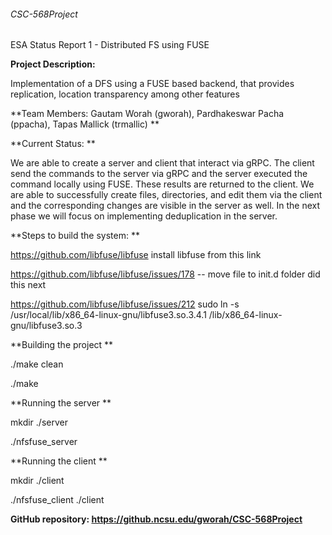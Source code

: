 ###### CSC-568Project

ESA Status Report 1 - Distributed FS using FUSE

**Project Description:**

Implementation of a DFS using a FUSE based backend, that provides replication, location transparency among other features

**Team Members: Gautam Worah (gworah), Pardhakeswar Pacha (ppacha), Tapas Mallick (trmallic) **

**Current Status: **

We are able to create a server and client that interact via gRPC. The client send the commands to the server via gRPC and the server executed the command locally using FUSE. These results are returned to the client. We are able to successfully create files, directories, and edit them via the client and the corresponding changes are visible in the server as well. In the next phase we will focus on implementing deduplication in the server. 

**Steps to build the system: **

https://github.com/libfuse/libfuse install libfuse from this link

https://github.com/libfuse/libfuse/issues/178 -- move file to init.d folder did this next

https://github.com/libfuse/libfuse/issues/212 sudo ln -s /usr/local/lib/x86_64-linux-gnu/libfuse3.so.3.4.1 /lib/x86_64-linux-gnu/libfuse3.so.3

**Building the project **

./make clean

./make

**Running the server **

mkdir ./server

./nfsfuse_server

**Running the client **

mkdir ./client

./nfsfuse_client ./client

**GitHub repository: https://github.ncsu.edu/gworah/CSC-568Project**


